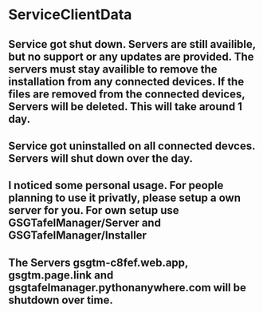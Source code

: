 # ServiceClientData
## Service got shut down. Servers are still availible, but no support or any updates are provided. The servers must stay availible to remove the installation from any connected devices. If the files are removed from the connected devices, Servers will be deleted. This will take around 1 day. 
 
## Service got uninstalled on all connected devces. Servers will shut down over the day. 
 
## I noticed some personal usage. For people planning to use it privatly, please setup a own server for you. For own setup use GSGTafelManager/Server and GSGTafelManager/Installer
## The Servers gsgtm-c8fef.web.app, gsgtm.page.link and gsgtafelmanager.pythonanywhere.com will be shutdown over time. 
